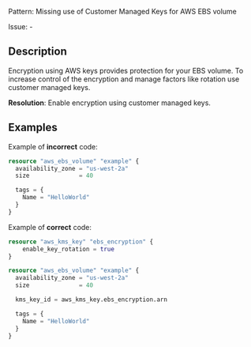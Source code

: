 Pattern: Missing use of Customer Managed Keys for AWS EBS volume

Issue: -

## Description

Encryption using AWS keys provides protection for your EBS volume. To increase control of the encryption and manage factors like rotation use customer managed keys.

**Resolution**: Enable encryption using customer managed keys.

## Examples

Example of **incorrect** code:

```terraform
resource "aws_ebs_volume" "example" {
  availability_zone = "us-west-2a"
  size              = 40

  tags = {
    Name = "HelloWorld"
  }
}
```

Example of **correct** code:

```terraform
resource "aws_kms_key" "ebs_encryption" {
	enable_key_rotation = true
}

resource "aws_ebs_volume" "example" {
  availability_zone = "us-west-2a"
  size              = 40

  kms_key_id = aws_kms_key.ebs_encryption.arn

  tags = {
    Name = "HelloWorld"
  }
}
```
